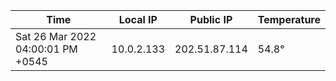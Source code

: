 | Time     | Local IP | Public IP | Temperature |
| ----------- | ----------- | ----------- | ----------- |
| Sat 26 Mar 2022 04:00:01 PM +0545      | 10.0.2.133     | 202.51.87.114  | 54.8° |
